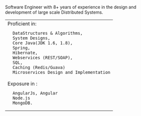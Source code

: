 Software Engineer with 8+ years of experience in the design and development of large scale Distributed Systems.


<table>
<tbody>
  <tr>
    <td>
      Proficient in:

      DataStructures & Algorithms,
      System Designs,
      Core Java(JDK 1.6, 1.8),
      Spring,
      Hibernate,
      Webservices (REST/SOAP),
      SQL,
      Caching (Redis/Guava)
      Microservices Design and Implementation
     
   </td>
  </tr>
  <tr>
    <td>
      Exposure in :

      AngularJs, Angular
      Node.js
      MongoDB. 
  </td>
  </tr>
</tbody>
</table>



<!--
**MadhushreeKumari18/MadhushreeKumari18** is a ✨ _special_ ✨ repository because its `README.md` (this file) appears on your GitHub profile.

Here are some ideas to get you started:

- 🔭 I’m currently working on ...
- 🌱 I’m currently learning ...
- 👯 I’m looking to collaborate on ...
- 🤔 I’m looking for help with ...
- 💬 Ask me about ...
- 📫 How to reach me: ...
- 😄 Pronouns: ...
- ⚡ Fun fact: ...
-->
